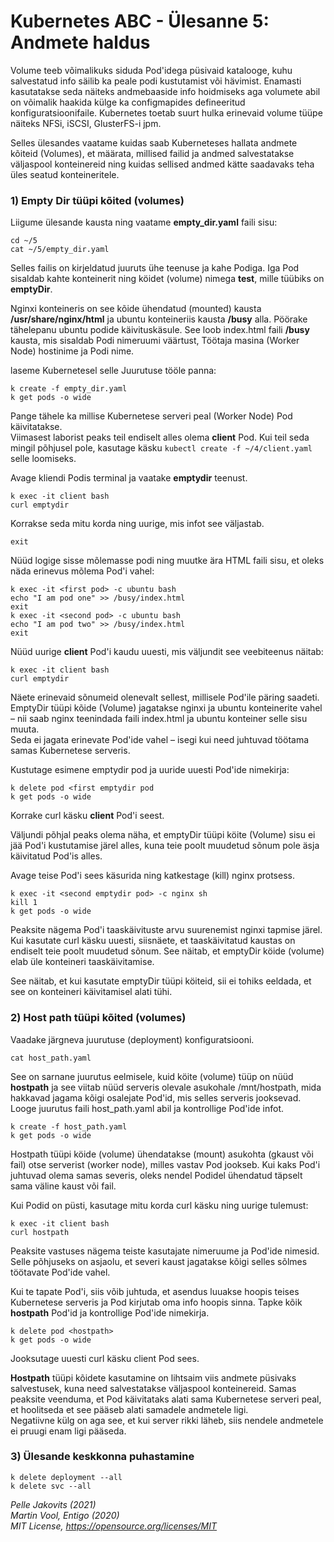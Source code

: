 # Kubernetes ABC - Ülesanne 5: Andmete haldus 

Volume teeb võimalikuks siduda Pod'idega püsivaid katalooge, kuhu salvestatud info säilib ka peale podi kustutamist või hävimist. Enamasti kasutatakse seda näiteks andmebaaside info hoidmiseks aga volumete abil on võimalik haakida külge ka configmapides defineeritud konfiguratsioonifaile. Kubernetes toetab suurt hulka erinevaid volume tüüpe näiteks NFSi, iSCSI, GlusterFS-i jpm.

Selles ülesandes vaatame kuidas saab Kuberneteses hallata andmete kõiteid (Volumes), et määrata, millised failid ja andmed salvestatakse väljaspool konteinereid ning kuidas sellised andmed kätte saadavaks teha üles seatud konteineritele. 
 
### 1) Empty Dir tüüpi kõited (volumes)

Liigume ülesande kausta ning vaatame **empty_dir.yaml** faili sisu: 

```
cd ~/5
cat ~/5/empty_dir.yaml
```

Selles failis on kirjeldatud juuruts ühe teenuse ja kahe Podiga. Iga Pod sisaldab kahte konteinerit ning köidet (volume) nimega **test**, mille tüübiks on **emptyDir**.

Nginxi konteineris on see kõide ühendatud (mounted) kausta **/usr/share/nginx/html** ja ubuntu konteineriis kausta **/busy** alla. 
Pöörake tähelepanu ubuntu podide käivituskäsule. See loob index.html faili **/busy** kausta, mis sisaldab Podi nimeruumi väärtust, Töötaja masina (Worker Node) hostinime ja Podi nime.

laseme Kubernetesel selle Juurutuse tööle panna:  

```
k create -f empty_dir.yaml
k get pods -o wide
```


Pange tähele ka millise Kubernetese serveri peal (Worker Node) Pod käivitatakse.  
Viimasest laborist peaks teil endiselt alles olema **client** Pod. Kui teil seda mingil põhjusel pole, kasutage käsku ```kubectl create -f ~/4/client.yaml``` selle loomiseks.  

Avage kliendi Podis terminal ja vaatake **emptydir** teenust. 

```
k exec -it client bash 
curl emptydir
```

Korrakse seda mitu korda ning uurige, mis infot see väljastab. 

```
exit
```

Nüüd logige sisse mõlemasse podi ning muutke ära HTML faili sisu, et oleks näda erinevus mõlema Pod'i vahel:

```
k exec -it <first pod> -c ubuntu bash
echo "I am pod one" >> /busy/index.html
exit
k exec -it <second pod> -c ubuntu bash
echo "I am pod two" >> /busy/index.html
exit
```

Nüüd uurige **client** Pod'i kaudu uuesti, mis väljundit see veebiteenus näitab: 

```
k exec -it client bash 
curl emptydir
```

Näete erinevaid sõnumeid olenevalt sellest, millisele Pod'ile päring saadeti.  
EmptyDir tüüpi kõide (Volume) jagatakse nginxi ja ubuntu konteinerite vahel – nii saab nginx teenindada faili index.html ja ubuntu konteiner selle sisu muuta.  
Seda ei jagata erinevate Pod'ide vahel – isegi kui need juhtuvad töötama samas Kubernetese serveris.  

Kustutage esimene  emptydir pod ja uuride uuesti Pod'ide nimekirja: 

```
k delete pod <first emptydir pod
k get pods -o wide
```

Korrake curl käsku **client** Pod'i seest. 

Väljundi põhjal peaks olema näha, et emptyDir tüüpi köite (Volume) sisu ei jää Pod'i kustutamise järel alles, kuna teie poolt muudetud sõnum pole äsja käivitatud Pod'is alles.

Avage teise Pod'i sees käsurida ning katkestage (kill) nginx protsess. 

```
k exec -it <second emptydir pod> -c nginx sh
kill 1
k get pods -o wide
```

Peaksite nägema Pod'i taaskäivituste arvu suurenemist nginxi tapmise järel.
Kui kasutate curl käsku uuesti, siisnäete, et taaskäivitatud kaustas on endiselt teie poolt muudetud sõnum.
See näitab, et emptyDir köide (volume) elab üle konteineri taaskäivitamise. 

See näitab, et kui kasutate emptyDir tüüpi köiteid, sii ei tohiks eeldada, et see on konteineri käivitamisel alati tühi. 

### 2) Host path tüüpi kõited (volumes)

Vaadake järgneva juurutuse (deployment) konfiguratsiooni. 
```
cat host_path.yaml
```

See on sarnane juurutus eelmisele, kuid köite (volume) tüüp on nüüd **hostpath** ja see viitab nüüd serveris olevale asukohale /mnt/hostpath, mida hakkavad jagama kõigi osalejate Pod'id, mis selles serveris jooksevad. 
Looge juurutus faili host_path.yaml abil ja kontrollige Pod'ide infot.

```
k create -f host_path.yaml
k get pods -o wide
```

Hostpath tüüpi köide (volume) ühendatakse (mount) asukohta (gkaust või fail) otse serverist (worker node), milles vastav Pod jookseb. Kui kaks Pod'i juhtuvad olema samas severis, oleks nendel Podidel ühendatud täpselt sama väline kaust või fail.

Kui Podid on püsti, kasutage mitu korda curl käsku ning uurige tulemust: 

```
k exec -it client bash 
curl hostpath
```

Peaksite vastuses nägema teiste kasutajate nimeruume ja Pod'ide nimesid. Selle põhjuseks on asjaolu, et severi kaust jagatakse kõigi selles sõlmes töötavate Pod'ide vahel. 

Kui te tapate Pod'i, siis võib juhtuda, et asendus luuakse hoopis teises Kubernetese serveris ja Pod kirjutab oma info hoopis sinna.
Tapke kõik **hostpath** Pod'id ja kontrollige Pod'ide nimekirja. 

```
k delete pod <hostpath>
k get pods -o wide
```

Jooksutage uuesti curl käsku client Pod sees. 

**Hostpath** tüüpi kõidete kasutamine on lihtsaim viis andmete püsivaks salvestusek, kuna need salvestatakse väljaspool konteinereid. Samas peaksite veenduma, et Pod käivitataks alati sama Kubernetese serveri peal, et hoolitseda et see pääseb alati samadele andmetele ligi.   
Negatiivne külg on aga see, et kui server rikki läheb, siis nendele andmetele ei pruugi enam ligi pääseda. 


### 3) Ülesande keskkonna puhastamine

```
k delete deployment --all
k delete svc --all
```

*Pelle Jakovits (2021)*  
*Martin Vool, Entigo (2020)*  
*MIT License, https://opensource.org/licenses/MIT*  
